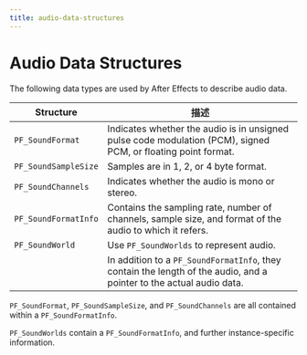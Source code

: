 ```yaml
---
title: audio-data-structures
---
```

# Audio Data Structures

The following data types are used by After Effects to describe audio data.

|      Structure       |                                                     描述                                                      |
|----------------------|----------------------------------------------------------------------------------------------------------------------|
| `PF_SoundFormat`     | Indicates whether the audio is in unsigned pulse code modulation (PCM), signed PCM, or floating point format.        |
| `PF_SoundSampleSize` | Samples are in 1, 2, or 4 byte format.                                                                               |
| `PF_SoundChannels`   | Indicates whether the audio is mono or stereo.                                                                       |
| `PF_SoundFormatInfo` | Contains the sampling rate, number of channels, sample size, and format of the audio to which it refers.             |
| `PF_SoundWorld`      | Use `PF_SoundWorlds` to represent audio.                                                                             |
|                      | In addition to a `PF_SoundFormatInfo`, they contain the length of the audio, and a pointer to the actual audio data. |

`PF_SoundFormat`, `PF_SoundSampleSize`, and `PF_SoundChannels` are all contained within a `PF_SoundFormatInfo`.

`PF_SoundWorlds` contain a `PF_SoundFormatInfo`, and further instance-specific information.
